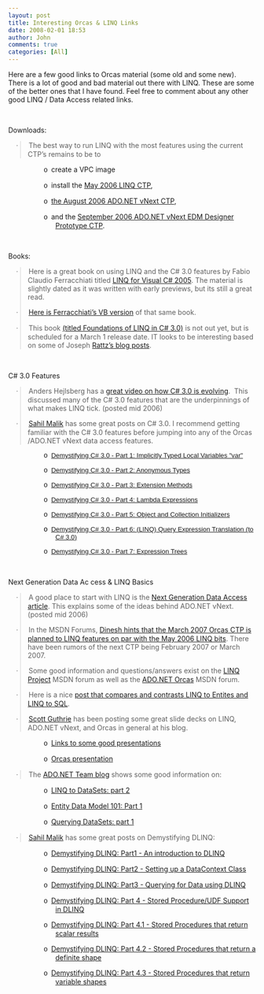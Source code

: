```yaml
---
layout: post
title: Interesting Orcas & LINQ Links
date: 2008-02-01 18:53
author: John
comments: true
categories: [All]
---
```

<div class="Section1"><p class="MsoNormal">Here are a few good links to Orcas material (some old and some new). There is a lot of good and bad material out there with LINQ. These are some of the better ones that I have found. Feel free to comment about any other good LINQ / Data Access related links.</p><p>&nbsp;</p><p class="MsoNormal">Downloads:</p><blockquote><p class="MsoListParagraph" style="text-indent: -0.25in"><span style="font-family: Symbol"><span>&middot;<span style="font: 7pt 'Times New Roman'">&nbsp;&nbsp;&nbsp;&nbsp;&nbsp;&nbsp;&nbsp;&nbsp; </span></span></span>The best way to run LINQ with the most features using the current CTP&rsquo;s remains to be to </p></blockquote><p class="MsoListParagraph" style="margin-left: 1in; text-indent: -0.25in"><span style="font-family: 'Courier New'"><span>o<span style="font: 7pt 'Times New Roman'">&nbsp;&nbsp; </span></span></span>create a VPC image</p><p class="MsoListParagraph" style="margin-left: 1in; text-indent: -0.25in"><span style="font-family: 'Courier New'"><span>o<span style="font: 7pt 'Times New Roman'">&nbsp;&nbsp; </span></span></span>install the <a href="http://www.microsoft.com/downloads/details.aspx?familyid=1e902c21-340c-4d13-9f04-70eb5e3dceea&amp;displaylang=en">May 2006 LINQ CTP</a>, </p><p class="MsoListParagraph" style="margin-left: 1in; text-indent: -0.25in"><span style="font-family: 'Courier New'"><span>o<span style="font: 7pt 'Times New Roman'">&nbsp;&nbsp; </span></span></span><a href="http://www.microsoft.com/downloads/details.aspx?familyid=b68f6f53-ec87-4122-b1c8-ee24a043bf72&amp;displaylang=en">the August 2006 ADO.NET vNext CTP</a>, </p><p class="MsoListParagraph" style="margin-left: 1in; text-indent: -0.25in"><span style="font-family: 'Courier New'"><span>o<span style="font: 7pt 'Times New Roman'">&nbsp;&nbsp; </span></span></span>and the <a href="http://www.microsoft.com/downloads/details.aspx?FamilyID=74bda7b2-9ca9-4eea-a33f-31942ddc9dbe&amp;displaylang=en">September 2006 ADO.NET vNext EDM Designer Prototype CTP</a>.</p><p>&nbsp;</p><p class="MsoNormal">Books:</p><blockquote><p class="MsoListParagraph" style="text-indent: -0.25in"><span style="font-family: Symbol"><span>&middot;<span style="font: 7pt 'Times New Roman'">&nbsp;&nbsp;&nbsp;&nbsp;&nbsp;&nbsp;&nbsp;&nbsp; </span></span></span>Here is a great book on using LINQ and the C# 3.0 features by Fabio Claudio Ferracchiati titled <a href="http://www.amazon.com/LINQ-Visual-Fabio-Claudio-Ferracchiati/dp/1590598261/sr=8-1/qid=1171035485/ref=pd_bbs_sr_1/104-1172652-8951160?ie=UTF8&amp;s=books">LINQ for Visual C# 2005</a>. The material is slightly dated as it was written with early previews, but its still a great read.</p><p class="MsoListParagraph" style="text-indent: -0.25in"><span style="font-family: Symbol"><span>&middot;<span style="font: 7pt 'Times New Roman'">&nbsp;&nbsp;&nbsp;&nbsp;&nbsp;&nbsp;&nbsp;&nbsp; </span></span></span><a href="http://www.amazon.com/LINQ-2005-Fabio-Claudio-Ferracchiati/dp/1590598407/sr=8-8/qid=1171035485/ref=pd_bbs_sr_8/104-1172652-8951160?ie=UTF8&amp;s=books">Here is Ferracchiati&rsquo;s VB version</a> of that same book.</p><p class="MsoListParagraph" style="text-indent: -0.25in"><span style="font-family: Symbol"><span>&middot;<span style="font: 7pt 'Times New Roman'">&nbsp;&nbsp;&nbsp;&nbsp;&nbsp;&nbsp;&nbsp;&nbsp; </span></span></span>This book <a href="http://www.amazon.com/Foundations-LINQ-Jr-Joseph-Rattz/dp/1590597893/ref=pd_ecc_rvi_2/104-1172652-8951160">(titled Foundations of LINQ in C# 3.0)</a> is not out yet, but is scheduled for a March 1 release date. IT looks to be interesting based on some of Joseph <a href="http://www.linqdev.com/PublicPortal/">Rattz&rsquo;s blog posts</a>.</p></blockquote><p>&nbsp;</p><p class="MsoNormal">C# 3.0 Features</p><blockquote><p class="MsoListParagraph" style="text-indent: -0.25in"><span style="font-family: Symbol"><span>&middot;<span style="font: 7pt 'Times New Roman'">&nbsp;&nbsp;&nbsp;&nbsp;&nbsp;&nbsp;&nbsp;&nbsp; </span></span></span>Anders Hejlsberg has a <a href="http://www.microsoft.com/emea/msdnshowtime/sessionh.aspx?videoid=319">great video on how C# 3.0 is evolving</a>. &nbsp;This discussed many of the C# 3.0 features that are the underpinnings of what makes LINQ tick. (posted mid 2006)</p><p class="MsoListParagraph" style="text-indent: -0.25in"><span style="font-family: Symbol"><span>&middot;<span style="font: 7pt 'Times New Roman'">&nbsp;&nbsp;&nbsp;&nbsp;&nbsp;&nbsp;&nbsp;&nbsp; </span></span></span><a href="http://blah.winsmarts.com/">Sahil Malik</a> has some great posts on C# 3.0. I recommend getting familiar with the C# 3.0 features before jumping into any of the Orcas /ADO.NET vNext data access features.</p></blockquote><p class="MsoListParagraph" style="margin-left: 1in; text-indent: -0.25in"><span style="font-family: 'Courier New'"><span>o<span style="font: 7pt 'Times New Roman'">&nbsp;&nbsp; </span></span></span><span lang="EN" style="font-size: 10pt; font-family: 'Arial','sans-serif'"><a href="http://blah.winsmarts.com/2006/05/17/demystifying-c-30--part-1-implicitly-typed-local-variables-var.aspx">Demystifying C# 3.0 - Part 1: Implicitly Typed Local Variables &quot;var&quot;</a></span></p><p class="MsoListParagraph" style="margin-left: 1in; text-indent: -0.25in"><span style="font-family: 'Courier New'"><span>o<span style="font: 7pt 'Times New Roman'">&nbsp;&nbsp; </span></span></span><span lang="EN" style="font-size: 10pt; font-family: 'Arial','sans-serif'"><a href="http://blah.winsmarts.com/2006/05/17/demystifying-c-30--part-2-anonymous-types.aspx">Demystifying C# 3.0 - Part 2: Anonymous Types</a></span></p><p class="MsoListParagraph" style="margin-left: 1in; text-indent: -0.25in"><span style="font-family: 'Courier New'"><span>o<span style="font: 7pt 'Times New Roman'">&nbsp;&nbsp; </span></span></span><span lang="EN" style="font-size: 10pt; font-family: 'Arial','sans-serif'"><a href="http://blah.winsmarts.com/2006/05/18/demystifying-c-30--part-3-extension-methods.aspx">Demystifying C# 3.0 - Part 3: Extension Methods</a></span></p><p class="MsoListParagraph" style="margin-left: 1in; text-indent: -0.25in"><span style="font-family: 'Courier New'"><span>o<span style="font: 7pt 'Times New Roman'">&nbsp;&nbsp; </span></span></span><span lang="EN" style="font-size: 10pt; font-family: 'Arial','sans-serif'"><a href="http://blah.winsmarts.com/2006/05/19/demystifying-c-30--part-4-lambda-expressions.aspx">Demystifying C# 3.0 - Part 4: Lambda Expressions</a></span></p><p class="MsoListParagraph" style="margin-left: 1in; text-indent: -0.25in"><span style="font-family: 'Courier New'"><span>o<span style="font: 7pt 'Times New Roman'">&nbsp;&nbsp; </span></span></span><span lang="EN" style="font-size: 10pt; font-family: 'Arial','sans-serif'"><a href="http://blah.winsmarts.com/2006/05/21/demystifying-c-30--part-5-object-and-collection-initializers.aspx">Demystifying C# 3.0 - Part 5: Object and Collection Initializers</a></span></p><p class="MsoListParagraph" style="margin-left: 1in; text-indent: -0.25in"><span class="MsoHyperlink"><span style="color: windowtext; font-family: 'Courier New'; text-decoration: none"><span>o<span style="font: 7pt 'Times New Roman'">&nbsp;&nbsp; </span></span></span></span><span class="MsoHyperlink"><span lang="EN" style="font-size: 10pt; color: windowtext; font-family: 'Arial','sans-serif'; text-decoration: none"><a href="http://blah.winsmarts.com/2006/05/21/demystifying-c-30--part-6-linq-query-expression-translation-to-c-30.aspx">Demystifying C# 3.0 - Part 6: (LINQ) Query Expression Translation (to C# 3.0)</a></span></span><span class="MsoHyperlink"><span style="color: windowtext; text-decoration: none"></span></span></p><p class="MsoListParagraph" style="margin-left: 1in; text-indent: -0.25in"><span style="font-family: 'Courier New'"><span>o<span style="font: 7pt 'Times New Roman'">&nbsp;&nbsp; </span></span></span><span lang="EN" style="font-size: 10pt; font-family: 'Arial','sans-serif'"><a href="http://blah.winsmarts.com/2006/05/23/demystifying-c-30--part-7-expression-trees.aspx">Demystifying C# 3.0 - Part 7: Expression Trees</a></span></p><p>&nbsp;</p><p class="MsoNormal">Next Generation Data Ac
cess &amp; LINQ Basics</p><blockquote><p class="MsoListParagraph" style="text-indent: -0.25in"><span style="font-family: Symbol"><span>&middot;<span style="font: 7pt 'Times New Roman'">&nbsp;&nbsp;&nbsp;&nbsp;&nbsp;&nbsp;&nbsp;&nbsp; </span></span></span>A good place to start with LINQ is the <a href="http://msdn2.microsoft.com/en-us/library/aa730866(vs.80).aspx">Next Generation Data Access article</a>. This explains some of the ideas behind ADO.NET vNext. (posted mid 2006)</p><p class="MsoListParagraph" style="text-indent: -0.25in"><span style="font-family: Symbol"><span>&middot;<span style="font: 7pt 'Times New Roman'">&nbsp;&nbsp;&nbsp;&nbsp;&nbsp;&nbsp;&nbsp;&nbsp; </span></span></span>In the MSDN Forums, <a href="http://forums.microsoft.com/MSDN/ShowPost.aspx?PostID=1180478&amp;SiteID=1">Dinesh hints that the March 2007 Orcas CTP is planned to LINQ features on par with the May 2006 LINQ bits</a>. There have been rumors of the next CTP being February 2007 or March 2007. </p><p class="MsoListParagraph" style="text-indent: -0.25in"><span style="font-family: Symbol"><span>&middot;<span style="font: 7pt 'Times New Roman'">&nbsp;&nbsp;&nbsp;&nbsp;&nbsp;&nbsp;&nbsp;&nbsp; </span></span></span>Some good information and questions/answers exist on the <a href="http://forums.microsoft.com/MSDN/ShowForum.aspx?ForumID=123&amp;SiteID=1">LINQ Project</a> MSDN forum as well as the <a href="http://forums.microsoft.com/MSDN/ShowForum.aspx?ForumID=533&amp;SiteID=1">ADO.NET Orcas</a> MSDN forum.</p><p class="MsoListParagraph" style="text-indent: -0.25in"><span style="font-family: Symbol"><span>&middot;<span style="font: 7pt 'Times New Roman'">&nbsp;&nbsp;&nbsp;&nbsp;&nbsp;&nbsp;&nbsp;&nbsp; </span></span></span>Here is a nice <a href="http://dotnetaddict.dotnetdevelopersjournal.com/adoef_vs_linqsql.htm">post that compares and contrasts LINQ to Entites and LINQ to SQL</a>.</p><p class="MsoListParagraph" style="text-indent: -0.25in"><span style="font-family: Symbol"><span>&middot;<span style="font: 7pt 'Times New Roman'">&nbsp;&nbsp;&nbsp;&nbsp;&nbsp;&nbsp;&nbsp;&nbsp; </span></span></span><a href="http://weblogs.asp.net/scottgu/default.aspx">Scott Guthrie</a> has been posting some great slide decks on LINQ, ADO.NET vNext, and Orcas in general at his blog. </p></blockquote><p class="MsoListParagraph" style="margin-left: 1in; text-indent: -0.25in"><span style="font-family: 'Courier New'"><span>o<span style="font: 7pt 'Times New Roman'">&nbsp;&nbsp; </span></span></span><a href="http://weblogs.asp.net/scottgu/archive/2007/01/21/asp-net-tips-and-tricks-and-linq-slides-demos-from-codemash.aspx">Links to some good presentations</a></p><p class="MsoListParagraph" style="margin-left: 1in; text-indent: -0.25in"><span style="font-family: 'Courier New'"><span>o<span style="font: 7pt 'Times New Roman'">&nbsp;&nbsp; </span></span></span><a href="http://weblogs.asp.net/scottgu/archive/2007/02/08/my-first-look-at-orcas-presentation.aspx">Orcas presentation</a></p><blockquote><p class="MsoListParagraph" style="text-indent: -0.25in"><span style="font-family: Symbol"><span>&middot;<span style="font: 7pt 'Times New Roman'">&nbsp;&nbsp;&nbsp;&nbsp;&nbsp;&nbsp;&nbsp;&nbsp; </span></span></span>The <a href="http://blogs.msdn.com/adonet/archive/2007/01/30/entity-data-model-part-1.aspx">ADO.NET Team blog</a> shows some good information on:</p></blockquote><p class="MsoListParagraph" style="margin-left: 1in; text-indent: -0.25in"><span style="font-family: 'Courier New'"><span>o<span style="font: 7pt 'Times New Roman'">&nbsp;&nbsp; </span></span></span><a href="http://blogs.msdn.com/adonet/archive/2007/02/05/type-safety-linq-to-datasets-part-2.aspx">LINQ to DataSets: part 2</a></p><p class="MsoListParagraph" style="margin-left: 1in; text-indent: -0.25in"><span style="font-family: 'Courier New'"><span>o<span style="font: 7pt 'Times New Roman'">&nbsp;&nbsp; </span></span></span><a href="http://blogs.msdn.com/adonet/archive/2007/01/30/entity-data-model-part-1.aspx">Entity Data Model 101: Part 1</a></p><p class="MsoListParagraph" style="margin-left: 1in; text-indent: -0.25in"><span style="font-family: 'Courier New'"><span>o<span style="font: 7pt 'Times New Roman'">&nbsp;&nbsp; </span></span></span><a href="http://blogs.msdn.com/adonet/archive/2007/01/26/querying-datasets-introduction-to-linq-to-dataset.aspx">Querying DataSets: part 1</a></p><blockquote><p class="MsoListParagraph" style="text-indent: -0.25in"><span style="font-family: Symbol"><span>&middot;<span style="font: 7pt 'Times New Roman'">&nbsp;&nbsp;&nbsp;&nbsp;&nbsp;&nbsp;&nbsp;&nbsp; </span></span></span><a href="http://blah.winsmarts.com/">Sahil Malik</a> has some great posts on Demystifying DLINQ:</p></blockquote><p class="MsoListParagraph" style="margin-left: 1in; text-indent: -0.25in"><span style="font-family: 'Courier New'"><span>o<span style="font: 7pt 'Times New Roman'">&nbsp;&nbsp; </span></span></span><span lang="EN"><a href="http://blah.winsmarts.com/2006/06/02/demystifying-dlinq-part1--an-introduction-to-dlinq.aspx">Demystifying DLINQ: Part1 - An introduction to DLINQ</a></span></p><p class="MsoListParagraph" style="margin-left: 1in; text-indent: -0.25in"><span style="font-family: 'Courier New'"><span>o<span style="font: 7pt 'Times New Roman'">&nbsp;&nbsp; </span></span></span><span lang="EN"><a href="http://blah.winsmarts.com/2006/06/03/demystifying-dlinq-part2--setting-up-a-datacontext-class.aspx">Demystifying DLINQ: Part2 - Setting up a DataContext Class</a></span></p><p class="MsoListParagraph" style="margin-left: 1in; text-indent: -0.25in"><span style="font-family: 'Courier New'"><span>o<span style="font: 7pt 'Times New Roman'">&nbsp;&nbsp; </span></span></span><span lang="EN"><a href="http://blah.winsmarts.com/2006/06/06/demystifying-dlinq-part3--querying-for-data-using-dlinq.aspx">Demystifying DLINQ: Part3 - Querying for Data using DLINQ</a></span></p><p class="MsoListParagraph" style="margin-left: 1in; text-indent: -0.25in"><span style="font-family: 'Courier New'"><span>o<span style="font: 7pt 'Times New Roman'">&nbsp;&nbsp; </span></span></span><span lang="EN"><a href="http://blah.winsmarts.com/2006/06/17/demystifying-dlinq-part-4--stored-procedureudf-support-in-dlinq.aspx">Demystifying DLINQ: Part 4 - Stored Procedure/UDF Support in DLINQ</a></span></p><p class="MsoListParagraph" style="margin-left: 1in; text-indent: -0.25in"><span style="font-family: 'Courier New'"><span>o<span style="font: 7pt 'Times New Roman'">&nbsp;&nbsp; </span></span></span><span lang="EN"><a href="http://blah.winsmarts.com/2006/06/18/demystifying-dlinq-part-41--stored-procedures-that-return-scalar-results.aspx">Demystifying DLINQ: Part 4.1 - Stored Procedures that return scalar results</a></span></p><p class="MsoListParagraph" style="margin-left: 1in; text-indent: -0.25in"><span style="font-family: 'Courier New'"><span>o<span style="font: 7pt 'Times New Roman'">&nbsp;&nbsp; </span></span></span><span lang="EN"><a href="http://blah.winsmarts.com/2006/06/18/demystifying-dlinq-part-42--stored-procedures-that-return-a-definite-shape.aspx">Demystifying DLINQ: Part 4.2 - Stored Procedures that return a definite shape</a></span></p><p class="MsoListParagraph" style="margin-left: 1in; text-indent: -0.25in"><span style="font-family: 'Courier New'"><span>o<span style="font: 7pt 'Times New Roman'">&nbsp;&nbsp; </span></span></span><span lang="EN"><a href="http://blah.winsmarts.com/2006/06/18/demystifying-dlinq-part-43--stored-procedures-that-return-variable-shapes.aspx">Demystifying DLINQ: Part 4.3 - Stored Procedures that return variable shapes</a></span></p><p>&nbsp;</p><p>&nbsp;</p></div>

